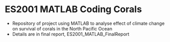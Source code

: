# ES2001 MATLAB Coding Corals
- Repository of project using MATLAB to analyse effect of climate change on survival of corals in the North Pacific Ocean
- Details are in final report, ES2001_MATLAB_FinalReport
